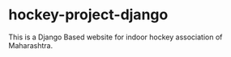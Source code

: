 # hockey-project-django
 
This is a Django Based website for indoor hockey association of Maharashtra. 
